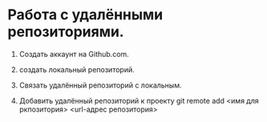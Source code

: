 # Работа с удалёнными репозиториями.

1. Создать аккаунт на Github.com.

2. создать локальный репозиторий.

3. Связать удалённый репозиторий с локальным.

4. Добавить удалённый репозиторий к проекту
   git remote add <имя для ркпозитория> <url-адрес репозитория>
